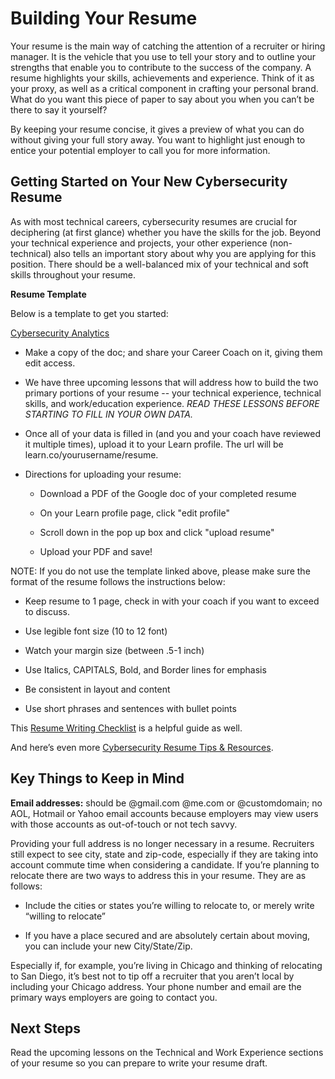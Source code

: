 # Building Your Resume

Your resume is the main way of catching the attention of a recruiter or hiring manager. It is the vehicle that you use to tell your story and to outline your strengths that enable you to contribute to the success of the company. A resume highlights your skills, achievements and experience. Think of it as your proxy, as well as a critical component in crafting your personal brand. What do you want this piece of paper to say about you when you can’t be there to say it yourself?

By keeping your resume concise, it gives a preview of what you can do without giving your full story away. You want to highlight just enough to entice your potential employer to call you for more information.

## Getting Started on Your New Cybersecurity Resume

As with most technical careers, cybersecurity resumes are crucial for deciphering (at first glance) whether you have the skills for the job. Beyond your technical experience and projects, your other experience (non-technical) also tells an important story about why you are applying for this position.  There should be a well-balanced mix of your technical and soft skills throughout your resume. 


**Resume Template**

Below is a template to get you started:

[Cybersecurity Analytics](https://docs.google.com/document/d/1SdS_dJyv4k9yrFKFgjhWUbKbjjyJpNGoKPbeuR-P3Kc/edit)

- Make a copy of the doc; and share your Career Coach on it, giving them edit access.

- We have three upcoming lessons that will address how to build the two primary portions of your resume -- your technical experience, technical skills, and work/education experience. *READ THESE LESSONS BEFORE STARTING TO FILL IN YOUR OWN DATA.*

- Once all of your data is filled in (and you and your coach have reviewed it multiple times), upload it to your Learn profile. The url will be learn.co/yourusername/resume. 
 
- Directions for uploading your resume:
    - Download a PDF of the Google doc of your completed resume
 
    - On your Learn profile page, click "edit profile"
  
    - Scroll down in the pop up box and click "upload resume"
   
    - Upload your PDF and save!
    
    
NOTE: If you do not use the template linked above, please make sure the format of the resume follows the instructions below:

  - Keep resume to 1 page, check in with your coach if you want to exceed to discuss.
  
  - Use legible font size (10 to 12 font)
  
  - Watch your margin size (between .5-1 inch)
  
  - Use Italics, CAPITALS, Bold, and Border lines for emphasis
  
  - Be consistent in layout and content
  
  - Use short phrases and sentences with bullet points

This [Resume Writing Checklist](https://docs.google.com/document/d/1rdNSFcvHfPkQJgcVivVVXAjskMtouTDx0Jw_ky75mPc/edit?pli=1#heading=h.c116z3mikapg) is a helpful guide as well. 

And here’s even more [Cybersecurity Resume Tips & Resources](https://docs.google.com/document/d/15rYSV0nDaelf9_auwikptWEiDHds3vtRMak-TP7ZGV4/edit#heading=h.c116z3mikapg).

## Key Things to Keep in Mind

**Email addresses:** should be @gmail.com @me.com or @customdomain; no AOL, Hotmail or Yahoo email accounts because employers may view users with those accounts as out-of-touch or not tech savvy.

Providing your full address is no longer necessary in a resume. Recruiters still expect to see city, state and zip-code, especially if they are taking into account commute time when considering a candidate. If you’re planning to relocate there are two ways to address this in your resume.  They are as follows: 

  - Include the cities or states you’re willing to relocate to, or merely write “willing  to relocate”
  
  - If you have a place secured and are absolutely certain about moving, you can include your new City/State/Zip.

Especially if, for example, you’re living in Chicago and thinking of relocating to San Diego, it’s best not to tip off a recruiter that you aren’t local by including your Chicago address. Your phone number and email are the primary ways employers are going to contact you.


## Next Steps

Read the upcoming lessons on the Technical and Work Experience sections of your resume so you can prepare to write your resume draft. 


